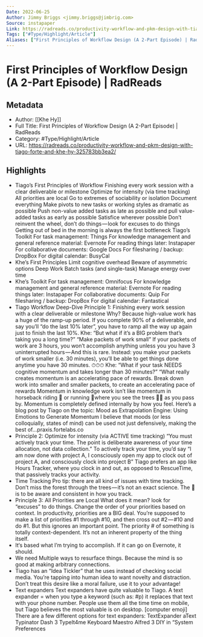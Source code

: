 ```yaml
---
Date: 2022-06-25
Author: Jimmy Briggs <jimmy.briggs@jimbrig.com>
Source: instapaper
Link: https://radreads.co/productivity-workflow-and-pkm-design-with-tiago-forte-and-khe-hy-325783bb3ea2/
Tags: ["#Type/Highlight/Article"]
Aliases: ["First Principles of Workflow Design (A 2-Part Episode) | RadReads", "First Principles of Workflow Design (A 2-Part Episode) | RadReads"]
---
```

# First Principles of Workflow Design (A 2-Part Episode) | RadReads

## Metadata
- Author: [[Khe Hy]]
- Full Title: First Principles of Workflow Design (A 2-Part Episode) | RadReads
- Category: #Type/Highlight/Article
- URL: https://radreads.co/productivity-workflow-and-pkm-design-with-tiago-forte-and-khe-hy-325783bb3ea2/

## Highlights
- Tiago’s First Principles of Workflow
  Finishing every work session with a clear deliverable or milestone
  Optimize for intensity (via time tracking)
  All priorities are local
  Go to extremes of sociability or isolation
  Document everything
  Make pivots to new tasks or working styles as dramatic as possible
  Push non-value added tasks as late as possible and pull value-added tasks as early as possible
  Satisfice wherever possible
  Don’t reinvent the wheel, don’t do things — look for excuses to do things
  Getting out of bed in the morning is always the first bottleneck
  Tiago’s Toolkit
  For task management: Things
  For knowledge management and general reference material: Evernote
  For reading things later: Instapaper
  For collaborative documents: Google Docs
  For filesharing / backup: DropBox
  For digital calendar: BusyCal
- Khe’s First Principles
  Limit cognitive overhead
  Beware of asymmetric options
  Deep Work
  Batch tasks (and single-task)
  Manage energy over time
- Khe’s Toolkit
  For task management: Omnifocus
  For knowledge management and general reference material: Evernote
  For reading things later: Instapaper
  For collaborative documents: Quip
  For filesharing / backup: DropBox
  For digital calendar: Fantastical
- Tiago Workflow Deep-Dive
  Principle 1: Finishing every work session with a clear deliverable or milestone
  Why? Because high-value work has a huge of the ramp-up period. If you complete 90% of a deliverable, and say you’ll “do the last 10% later”, you have to ramp all the way up again just to finish the last 10%.
  Khe: “But what if it’s a BIG problem that’s taking you a long time?”
  “Make packets of work small”
  If your packets of work are 3 hours, you won’t accomplish anything unless you you have 3 uninterrupted hours — And this is rare.
  Instead: you make your packets of work smaller (i.e. 30 minutes), you’ll be able to get things done anytime you have 30 minutes. ⏱⏱⏱
  Khe: “What if your task NEEDS cognitive momentum and takes longer than 30 minutes?”
  “What really creates momentum is an accelerating pace of rewards. Break down work into smaller and smaller packets, to create an accelerating pace of rewards
  Momentum in knowledge work isn’t like momentum in horseback riding 🐎 or running 🏃where you see the trees 🌲🌲 as you pass by. Momentum is completely defined internally by how you feel.
  Here’s a blog post by Tiago on the topic:
  Mood as Extrapolation Engine: Using Emotions to Generate Momentum
  I believe that moods (or less colloquially, states of mind) can be used not just defensively, making the best of…praxis.fortelabs.co
- Principle 2: Optimize for intensity (via ACTIVE time tracking)
  “You must actively track your time. The point is deliberate awareness of your time allocation, not data collection.”
  To actively track your time, you’d say “I am now done with project A, I consciously open my app to clock out of project A, and consciously clock into project B”
  Tiago prefers an app like Hours Tracker, where you clock in and out, as opposed to RescueTime, that passively tracks your activity.
- Time Tracking Pro tip: there are all kind of issues with time tracking. Don’t miss the forest through the trees — it’s not an exact science. The 🔑 is to be aware and consistent in how you track.
- Principle 3: All Priorities are Local
  What does it mean? look for “excuses” to do things. Change the order of your priorities based on context.
  In productivity, priorities are a BIG deal. You’re supposed to make a list of priorities #1 through #10, and then cross out #2 — #10 and do #1.
  But this ignores an important point. The priority # of something is totally context-dependent. It’s not an inherent property of the thing itself.
- It‘s based what I’m trying to accomplish. If it can go on Evernote, it should.
- We need Multiple ways to resurface things. Because the mind is so good at making arbitrary connections.
- Tiago has an “Idea Tickler” that he uses instead of checking social media.
  You’re tapping into human idea to want novelty and distraction. Don’t treat this desire like a moral failure, use it to your advantage!
- Text expanders
  Text expanders have quite valuable to Tiago. A text expander = when you type a keyword (such as: #p) it replaces that text with your phone number.
  People use them all the time time on mobile, but Tiago believes the most valuable is on desktop. [computer emoji]
  There are a few different options for text expanders:
  TextExpander
  aText
  Typinator
  Dash 3
  TypeIt4me
  Keyboard Maestro
  Alfred 3
  DIY in “System Preferences
